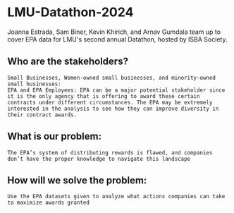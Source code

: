 # LMU-Datathon-2024
Joanna Estrada, Sam Biner, Kevin Khirich, and Arnav Gumdala team up to cover EPA data for LMU's second annual Datathon, hosted by ISBA Society.

## Who are the stakeholders?
    Small Businesses, Women-owned small businesses, and minority-owned small businesses: 
    EPA and EPA Employees: EPA can be a major potential stakeholder since it is the only agency that is offering to award these certain contracts under different circumstances. The EPA may be extremely interested in the analysis to see how they can improve diversity in their contract awards.
## What is our problem:
    The EPA’s system of distributing rewards is flawed, and companies don’t have the proper knowledge to navigate this landscape

## How will we solve the problem:
    Use the EPA datasets given to analyze what actions companies can take to maximize awards granted
